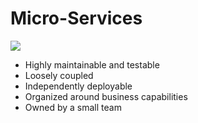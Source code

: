 # Micro-Services

[![](../.gitbook/assets/micro-services.jpg)](https://www.nginx.com/learn/microservices/)

* Highly maintainable and testable
* Loosely coupled
* Independently deployable
* Organized around business capabilities
* Owned by a small team

